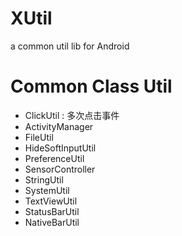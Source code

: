 # XUtil
a common util lib for Android

# Common Class Util

* ClickUtil : 多次点击事件
* ActivityManager
* FileUtil
* HideSoftInputUtil
* PreferenceUtil
* SensorController
* StringUtil
* SystemUtil
* TextViewUtil
* StatusBarUtil
* NativeBarUtil